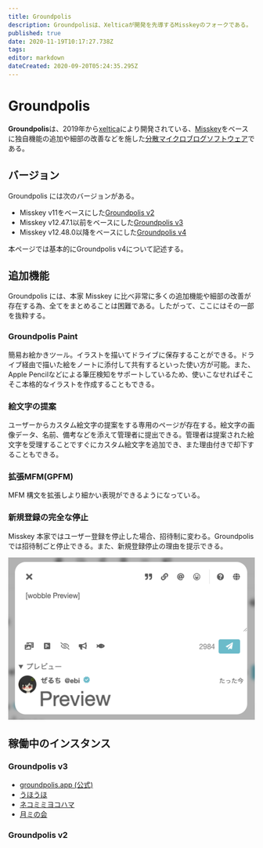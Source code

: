 ```yaml
---
title: Groundpolis
description: Groundpolisは、Xelticaが開発を先導するMisskeyのフォークである。
published: true
date: 2020-11-19T10:17:27.738Z
tags: 
editor: markdown
dateCreated: 2020-09-20T05:24:35.295Z
---
```


# Groundpolis

**Groundpolis**は、2019年から[xeltica](/persons/xeltica)により開発されている、[Misskey](/software/misskey)をベースに独自機能の追加や細部の改善などを施した[分散マイクロブログソフトウェア](/decentralized-social-networking-service#%E5%88%86%E6%95%A3%E3%83%9E%E3%82%A4%E3%82%AF%E3%83%AD%E3%83%96%E3%83%AD%E3%82%B0%E3%82%BD%E3%83%95%E3%83%88%E3%82%A6%E3%82%A7%E3%82%A2)である。

## バージョン

Groundpolis には次のバージョンがある。

- Misskey v11をベースにした[Groundpolis v2](https://github.com/Xeltica/misskey/tree/v2)
- Misskey v12.47.1以前をベースにした[Groundpolis v3](https://github.com/Groundpolis/Groundpolis/tree/12.47.1-gp-3.26.0)
- Misskey v12.48.0以降をベースにした[Groundpolis v4](https://github.com/Groundpolis/Groundpolis/tree/master)

本ページでは基本的にGroundpolis v4について記述する。

## 追加機能

Groundpolis には、本家 Misskey に比べ非常に多くの追加機能や細部の改善が存在する為、全てをまとめることは困難である。したがって、ここにはその一部を抜粋する。

### Groundpolis Paint

簡易お絵かきツール。イラストを描いてドライブに保存することができる。ドライブ経由で描いた絵をノートに添付して共有するといった使い方が可能。また、Apple Pencilなどによる筆圧検知をサポートしているため、使いこなせればそこそこ本格的なイラストを作成することもできる。

### 絵文字の提案

ユーザーからカスタム絵文字の提案をする専用のページが存在する。絵文字の画像データ、名前、備考などを添えて管理者に提出できる。管理者は提案された絵文字を受理することですぐにカスタム絵文字を追加でき、また理由付きで却下することもできる。

### 拡張MFM(GPFM)

MFM 構文を拡張しより細かい表現ができるようになっている。

### 新規登録の完全な停止

Misskey 本家ではユーザー登録を停止した場合、招待制に変わる。Groundpolis では招待制ごと停止できる。また、新規登録停止の理由を提示できる。

![image.png](/image.png)

### 

## 稼働中のインスタンス

### Groundpolis v3

- [groundpolis.app (公式)](https://groundpolis.app)
- [うほうほ](https://uhouho.xyz)
- [ネコミミヨコハマ](https://nekomimi.yokohama/)
- [月ミの会](https://gp.tsukimi.club/)

### Groundpolis v2
<!-- - [Groundpolis on GCP](https://groundpolis.nokotaro.com) -->
